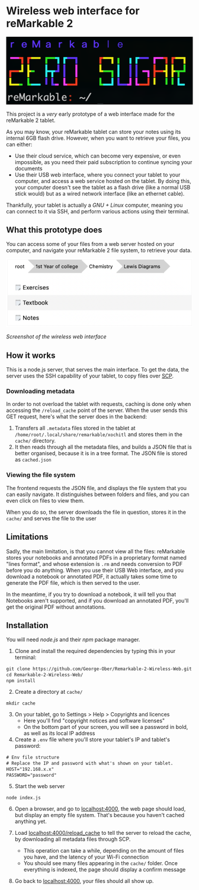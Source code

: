 # Wireless web interface for reMarkable 2

![Icon](images/icon.png)

This project is a _very_ early prototype of a web interface made for the reMarkable 2 tablet.

As you may know, your reMarkable tablet can store your notes using its internal 6GB flash drive. However, when you want to retrieve your files, you can either:

* Use their cloud service, which can become very expensive, or even impossible, as you need their paid subscription to continue syncing your documents
* Use their USB web interface, where you connect your tablet to your computer, and access a web service hosted on the tablet. By doing this, your computer doesn't see the tablet as a flash drive (like a normal USB stick would) but as a wired network interface (like an ethernet cable).

Thankfully, your tablet is actually a _GNU + Linux_ computer, meaning you can connect to it via SSH, and perform various actions using their terminal.

## What this prototype does
You can access some of your files from a web server hosted on your computer, and navigate your reMarkable 2 file system, to retrieve your data.

![Screenshot](images/example_screenshot.png)

_Screenshot of the wireless web interface_

## How it works

This is a node.js server, that serves the main interface. To get the data, the server uses the SSH capability of your tablet, to copy files over [SCP](https://en.wikipedia.org/wiki/Secure_copy_protocol).

### Downloading metadata
In order to not overload the tablet with requests, caching is done only when accessing the `/reload_cache` point of the server. When the user sends this GET request, here's what the server does in the backend:
1. Transfers all `.metadata` files stored in the tablet at `/home/root/.local/share/remarkable/xochitl` and stores them in the `cache/` directory. 
1. It then reads through all the metadata files, and builds a JSON file that is better organised, because it is in a tree format. The JSON file is stored as `cached.json`
### Viewing the file system
The frontend requests the JSON file, and displays the file system that you can easily navigate. It distinguishes between folders and files, and you can even click on files to view them.

When you do so, the server downloads the file in question, stores it in the `cache/` and serves the file to the user

## Limitations
Sadly, the main limitation, is that you cannot view all the files: reMarkable stores your notebooks and annotated PDFs in a proprietary format named "lines format", and whose extension is `.rm` and needs conversion to PDF before you do anything. When you use their USB Web interface, and you download a notebook or annotated PDF, it actually takes some time to generate the PDF file, which is then served to the user.

In the meantime, if you try to download a notebook, it will tell you that Notebooks aren't supported, and if you download an annotated PDF, you'll get the original PDF without annotations.

## Installation 
You will need _node.js_ and their _npm_ package manager.
1. Clone and install the required dependencies by typing this in your terminal:
```
git clone https://github.com/George-Ober/Remarkable-2-Wireless-Web.git
cd Remarkable-2-Wireless-Web/
npm install
```
2. Create a directory at `cache/`
```
mkdir cache
```
3. On your tablet, go to Settings > Help > Copyrights and licences
    *  Here you'll find "copyright notices and software licenses"
    *  On the bottom part of your screen, you will see a password in bold, as well as its local IP address
4. Create a `.env` file where you'll store your tablet's IP and tablet's password:
```
# Env file structure
# Replace the IP and password with what's shown on your tablet.
HOST="192.168.x.x"
PASSWORD="password"
```
5. Start the web server
```
node index.js
```
6. Open a browser, and go to [localhost:4000](http://localhost:4000), the web page should load, but display an empty file system. That's because you haven't cached anything yet.

7. Load [localhost:4000/reload_cache](http://localhost:4000/reload_cache) to tell the server to reload the cache, by downloading all metadata files through SCP.
    * This operation can take a while, depending on the amount of files you have, and the latency of your Wi-Fi connection
    * You should see many files appearing in the `cache/` folder. Once everything is indexed, the page should display a confirm message

8. Go back to [localhost:4000](http://localhost:4000), your files should all show up.
